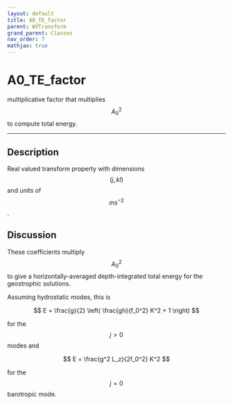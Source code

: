 ```yaml
---
layout: default
title: A0_TE_factor
parent: WVTransform
grand_parent: Classes
nav_order: 7
mathjax: true
---
```


#  A0_TE_factor

multiplicative factor that multiplies $$A_0^2$$ to compute total energy.


---

## Description
Real valued transform property with dimensions $$(j,kl)$$ and units of $$m s^{-2}$$.

## Discussion

These coefficients multiply $$A_0^2$$ to give a horizontally-averaged depth-integrated total energy for the geostrophic solutions.

Assuming hydrostatic modes, this is

$$
E = \frac{g}{2} \left( \frac{gh}{f_0^2} K^2 + 1 \right)
$$ 

for the $$j>0$$ modes and

$$
E = \frac{g^2 L_z}{2f_0^2} K^2
$$ 

for the $$j=0$$ barotropic mode.

